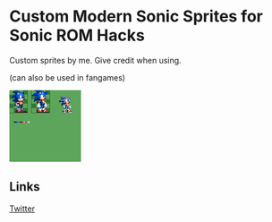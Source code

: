 # Custom Modern Sonic Sprites for Sonic ROM Hacks

Custom sprites by me.
Give credit when using.

(can also be used in fangames)


![Spritesheet](Sonic.png)

## Links
[Twitter](https://twitter.com/outertoaster)
